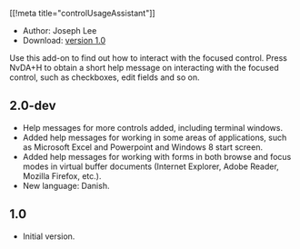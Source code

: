 [[!meta title="controlUsageAssistant"]]

* Author: Joseph Lee
* Download: [version 1.0][1]

Use this add-on to find out how to interact with the focused control.
Press NvDA+H to obtain a short help message on interacting with the focused control, such as checkboxes, edit fields and so on.

## 2.0-dev ##

* Help messages for more controls added, including terminal windows.
* Added help messages for working in some areas of applications, such as Microsoft Excel and Powerpoint and Windows 8 start screen.
* Added help messages for working with forms in both browse and focus modes in virtual buffer documents (Internet Explorer, Adobe Reader, Mozilla Firefox, etc.).
* New language: Danish.


## 1.0 ##

* Initial version.

[1]: http://addons.nvda-project.org/files/get.php?file=cua
